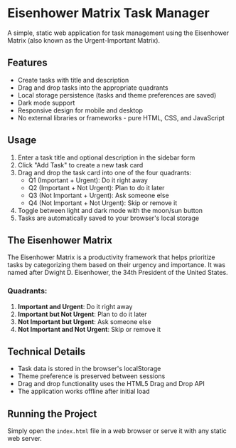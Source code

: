 # Eisenhower Matrix Task Manager

A simple, static web application for task management using the Eisenhower Matrix (also known as the Urgent-Important Matrix).

## Features

- Create tasks with title and description
- Drag and drop tasks into the appropriate quadrants
- Local storage persistence (tasks and theme preferences are saved)
- Dark mode support
- Responsive design for mobile and desktop
- No external libraries or frameworks - pure HTML, CSS, and JavaScript

## Usage

1. Enter a task title and optional description in the sidebar form
2. Click "Add Task" to create a new task card
3. Drag and drop the task card into one of the four quadrants:
   - Q1 (Important + Urgent): Do it right away
   - Q2 (Important + Not Urgent): Plan to do it later
   - Q3 (Not Important + Urgent): Ask someone else
   - Q4 (Not Important + Not Urgent): Skip or remove it
4. Toggle between light and dark mode with the moon/sun button
5. Tasks are automatically saved to your browser's local storage

## The Eisenhower Matrix

The Eisenhower Matrix is a productivity framework that helps prioritize tasks by categorizing them based on their urgency and importance. It was named after Dwight D. Eisenhower, the 34th President of the United States.

### Quadrants:

1. **Important and Urgent**: Do it right away
2. **Important but Not Urgent**: Plan to do it later
3. **Not Important but Urgent**: Ask someone else
4. **Not Important and Not Urgent**: Skip or remove it

## Technical Details

- Task data is stored in the browser's localStorage
- Theme preference is preserved between sessions
- Drag and drop functionality uses the HTML5 Drag and Drop API
- The application works offline after initial load

## Running the Project

Simply open the `index.html` file in a web browser or serve it with any static web server. 